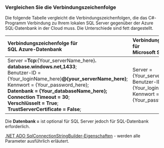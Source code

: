 
<!--
includes/sql-database-include-connection-string-30-compare.md

Latest Freshness check:  2015-09-03 , GeneMi.

## Connection string
-->


### <a name="compare-the-connection-string"></a>Vergleichen Sie die Verbindungszeichenfolge


Die folgende Tabelle vergleicht die Verbindungszeichenfolgen, die das C#-Programm Verbindung zu Ihrem lokalen SQL Server gegenüber der Azure SQL-Datenbank in der Cloud muss. Die Unterschiede sind fett dargestellt.


| Verbindungszeichenfolge für<br/>SQL Azure-Datenbank | Verbindungszeichenfolge für<br/>Microsoft SQL Server |
| :-- | :-- |
| Server =**Tcp:**{Your_serverName_here}**. database.windows.net,1433**;<br/>Benutzer-ID = {Your_loginName_here}**@{your_serverName_here}**;<br/>Kennwort = {Your_password_here};<br/>**Datenbank = {Your_databaseName_here};**<br/>**Connection Timeout = 30**;<br/>**Verschlüsselt = True**;<br/>**TrustServerCertificate = False**; | Server = {Your_serverName_here};<br/>Benutzer-ID = {Your_loginName_here};<br/>Kennwort = {Your_password_here}; |


Die **Datenbank =** ist optional für SQL Server jedoch für SQL-Datenbank erforderlich.


[.NET ADO SqlConnectionStringBuilder-Eigenschaften](https://msdn.microsoft.com/library/system.data.sqlclient.sqlconnectionstringbuilder_properties.aspx) - werden alle Parameter ausführlich erläutert.


<!--
These three includes/ files are a sequenced set, but you can pick and choose:

includes/sql-database-include-connection-string-20-portalshots.md
includes/sql-database-include-connection-string-30-compare.md
includes/sql-database-include-connection-string-40-config.md
-->
